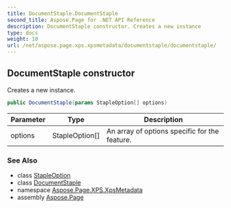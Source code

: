 ```yaml
---
title: DocumentStaple.DocumentStaple
second_title: Aspose.Page for .NET API Reference
description: DocumentStaple constructor. Creates a new instance
type: docs
weight: 10
url: /net/aspose.page.xps.xpsmetadata/documentstaple/documentstaple/
---
```

## DocumentStaple constructor

Creates a new instance.

```csharp
public DocumentStaple(params StapleOption[] options)
```

| Parameter | Type | Description |
| --- | --- | --- |
| options | StapleOption[] | An array of options specific for the feature. |

### See Also

* class [StapleOption](../../staple.stapleoption/)
* class [DocumentStaple](../)
* namespace [Aspose.Page.XPS.XpsMetadata](../../documentstaple/)
* assembly [Aspose.Page](../../../)


